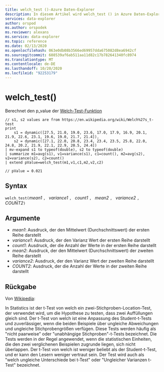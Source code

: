 ```yaml
---
title: welch_test ()-Azure Daten-Explorer
description: In diesem Artikel wird welch_test () in Azure Daten-Explorer beschrieben.
services: data-explorer
author: orspod
ms.author: orspodek
ms.reviewer: alexans
ms.service: data-explorer
ms.topic: reference
ms.date: 02/13/2020
ms.openlocfilehash: 063e0db08b3566ed69957dda675082d8ea6942cf
ms.sourcegitcommit: 608539af6ab511aa11d82c17b782641340fc8974
ms.translationtype: MT
ms.contentlocale: de-DE
ms.lasthandoff: 10/20/2020
ms.locfileid: "92253179"
---
```

# <a name="welch_test"></a>welch_test()

Berechnet den p_value der [Welch-Test-Funktion](https://en.wikipedia.org/wiki/Welch%27s_t-test)

```kusto
// s1, s2 values are from https://en.wikipedia.org/wiki/Welch%27s_t-test
print
    s1 = dynamic([27.5, 21.0, 19.0, 23.6, 17.0, 17.9, 16.9, 20.1, 21.9, 22.6, 23.1, 19.6, 19.0, 21.7, 21.4]),
    s2 = dynamic([27.1, 22.0, 20.8, 23.4, 23.4, 23.5, 25.8, 22.0, 24.8, 20.2, 21.9, 22.1, 22.9, 20.5, 24.4])
| mv-expand s1 to typeof(double), s2 to typeof(double)
| summarize m1=avg(s1), v1=variance(s1), c1=count(), m2=avg(s2), v2=variance(s2), c2=count()
| extend pValue=welch_test(m1,v1,c1,m2,v2,c2)

// pValue = 0.021
```

## <a name="syntax"></a>Syntax

`welch_test(`*mean1* `, ` *variance1* `, ` *count1* `, ` *mean2* `, ` *variance2* `, ` *COUNT2*`)`

## <a name="arguments"></a>Argumente

* *mean1*: Ausdruck, der den Mittelwert (Durchschnittswert) der ersten Reihe darstellt
* *variance1*: Ausdruck, der den Varianz Wert der ersten Reihe darstellt
* *count1*: Ausdruck, der die Anzahl der Werte in der ersten Reihe darstellt
* *mean2*: Ausdruck, der den Mittelwert (Durchschnittswert) der zweiten Reihe darstellt
* *variance2*: Ausdruck, der den Varianz Wert der zweiten Reihe darstellt
* *COUNT2*: Ausdruck, der die Anzahl der Werte in der zweiten Reihe darstellt

## <a name="returns"></a>Rückgabe

Von [Wikipedia](https://en.wikipedia.org/wiki/Welch%27s_t-test):

In Statistics ist der t-Test von welch ein zwei-Stichproben-Location-Test, der verwendet wird, um die Hypothese zu testen, dass zwei Auffüllungen gleich sind. Der t-Test von welch ist eine Anpassung des Student-t-Tests und zuverlässiger, wenn die beiden Beispiele über ungleiche Abweichungen und ungleiche Stichprobengrößen verfügen. Diese Tests werden häufig als "nicht paarweise" oder "unabhängige Stichproben"-t-Tests bezeichnet. Die Tests werden in der Regel angewendet, wenn die statistischen Einheiten, die den zwei verglichenen Beispielen zugrunde liegen, sich nicht überlappen. Der t-Test von welch ist weniger beliebt als der Student-t-Test, und er kann den Lesern weniger vertraut sein. Der Test wird auch als "welch ungleiche Unterschiede bei t-Test" oder "Ungleicher Varianzen t-Test" bezeichnet.
